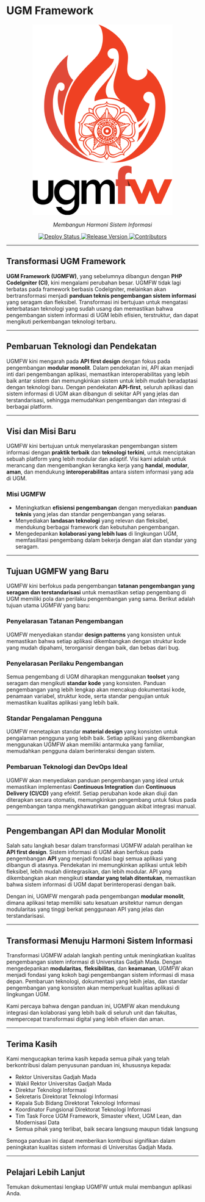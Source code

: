 # UGM Framework

<style>
.md-content .md-typeset h1 { display: none; }
</style>

<p align="center">
  <a href="https://dti.ugm.ac.id"><img src="assets/ugmfw.png" style="max-height: 500px;" alt="UGM Framework"></a>
</p>
<p align="center">
    <em>Membangun Harmoni Sistem Informasi</em>
</p>
<p align="center">
    <a href="https://github.com/dtiugm/ugm-framework/actions?query=workflow%3Apublish+branch%3Amain" target="_blank">
        <img src="https://github.com/dtiugm/ugm-framework/workflows/publish/badge.svg?branch=main" alt="Deploy Status">
    </a>
    <a href="https://github.com/dtiugm/ugm-framework/releases" target="_blank">
        <img src="https://img.shields.io/github/v/tag/dtiugm/ugm-framework" alt="Release Version">
    </a>
    <a href="https://github.com/dtiugm/ugm-framework/graphs/contributors" target="_blank">
        <img src="https://img.shields.io/github/contributors/dtiugm/ugm-framework" alt="Contributors">
    </a>
</p>

---

## **Transformasi UGM Framework**

**UGM Framework (UGMFW)**, yang sebelumnya dibangun dengan **PHP CodeIgniter (CI)**, kini mengalami perubahan besar. UGMFW tidak lagi terbatas pada framework berbasis CodeIgniter, melainkan akan bertransformasi menjadi **panduan teknis pengembangan sistem informasi** yang seragam dan fleksibel. Transformasi ini bertujuan untuk mengatasi keterbatasan teknologi yang sudah usang dan memastikan bahwa pengembangan sistem informasi di UGM lebih efisien, terstruktur, dan dapat mengikuti perkembangan teknologi terbaru.

---

## **Pembaruan Teknologi dan Pendekatan**

UGMFW kini mengarah pada **API first design** dengan fokus pada pengembangan **modular monolit**. Dalam pendekatan ini, API akan menjadi inti dari pengembangan aplikasi, memastikan interoperabilitas yang lebih baik antar sistem dan memungkinkan sistem untuk lebih mudah beradaptasi dengan teknologi baru. Dengan pendekatan **API-first**, seluruh aplikasi dan sistem informasi di UGM akan dibangun di sekitar API yang jelas dan terstandarisasi, sehingga memudahkan pengembangan dan integrasi di berbagai platform.

---

## **Visi dan Misi Baru**

UGMFW kini bertujuan untuk menyelaraskan pengembangan sistem informasi dengan **praktik terbaik** dan **teknologi terkini**, untuk menciptakan sebuah platform yang lebih modular dan adaptif. Visi kami adalah untuk merancang dan mengembangkan kerangka kerja yang **handal**, **modular**, **aman**, dan mendukung **interoperabilitas** antara sistem informasi yang ada di UGM.

### **Misi UGMFW**

- Meningkatkan **efisiensi pengembangan** dengan menyediakan **panduan teknis** yang jelas dan standar pengembangan yang selaras.
- Menyediakan **landasan teknologi** yang relevan dan fleksibel, mendukung berbagai framework dan kebutuhan pengembangan.
- Mengedepankan **kolaborasi yang lebih luas** di lingkungan UGM, memfasilitasi pengembang dalam bekerja dengan alat dan standar yang seragam.

---

## **Tujuan UGMFW yang Baru**

UGMFW kini berfokus pada pengembangan **tatanan pengembangan yang seragam dan terstandarisasi** untuk memastikan setiap pengembang di UGM memiliki pola dan perilaku pengembangan yang sama. Berikut adalah tujuan utama UGMFW yang baru:

### **Penyelarasan Tatanan Pengembangan**
UGMFW menyediakan standar **design patterns** yang konsisten untuk memastikan bahwa setiap aplikasi dikembangkan dengan struktur kode yang mudah dipahami, terorganisir dengan baik, dan bebas dari bug.

### **Penyelarasan Perilaku Pengembangan**
Semua pengembang di UGM diharapkan menggunakan **toolset** yang seragam dan mengikuti **standar kode** yang konsisten. Panduan pengembangan yang lebih lengkap akan mencakup dokumentasi kode, penamaan variabel, struktur kode, serta standar pengujian untuk memastikan kualitas aplikasi yang lebih baik.

### **Standar Pengalaman Pengguna**
UGMFW menetapkan standar **material design** yang konsisten untuk pengalaman pengguna yang lebih baik. Setiap aplikasi yang dikembangkan menggunakan UGMFW akan memiliki antarmuka yang familiar, memudahkan pengguna dalam berinteraksi dengan sistem.

### **Pembaruan Teknologi dan DevOps Ideal**
UGMFW akan menyediakan panduan pengembangan yang ideal untuk memastikan implementasi **Continuous Integration** dan **Continuous Delivery (CI/CD)** yang efektif. Setiap perubahan kode akan diuji dan diterapkan secara otomatis, memungkinkan pengembang untuk fokus pada pengembangan tanpa mengkhawatirkan gangguan akibat integrasi manual.

---

## **Pengembangan API dan Modular Monolit**

Salah satu langkah besar dalam transformasi UGMFW adalah peralihan ke **API first design**. Sistem informasi di UGM akan berfokus pada pengembangan **API** yang menjadi fondasi bagi semua aplikasi yang dibangun di atasnya. Pendekatan ini memungkinkan aplikasi untuk lebih fleksibel, lebih mudah diintegrasikan, dan lebih modular. API yang dikembangkan akan mengikuti **standar yang telah ditentukan**, memastikan bahwa sistem informasi di UGM dapat berinteroperasi dengan baik.

Dengan ini, UGMFW mengarah pada pengembangan **modular monolit**, dimana aplikasi tetap memiliki satu kesatuan arsitektur namun dengan modularitas yang tinggi berkat penggunaan API yang jelas dan terstandarisasi.

---

## **Transformasi Menuju Harmoni Sistem Informasi**

Transformasi UGMFW adalah langkah penting untuk meningkatkan kualitas pengembangan sistem informasi di Universitas Gadjah Mada. Dengan mengedepankan **modularitas**, **fleksibilitas**, dan **keamanan**, UGMFW akan menjadi fondasi yang kokoh bagi pengembangan sistem informasi di masa depan. Pembaruan teknologi, dokumentasi yang lebih jelas, dan standar pengembangan yang konsisten akan memperkuat kualitas aplikasi di lingkungan UGM.

Kami percaya bahwa dengan panduan ini, UGMFW akan mendukung integrasi dan kolaborasi yang lebih baik di seluruh unit dan fakultas, mempercepat transformasi digital yang lebih efisien dan aman.

---

## **Terima Kasih**

Kami mengucapkan terima kasih kepada semua pihak yang telah berkontribusi dalam penyusunan panduan ini, khususnya kepada:

- Rektor Universitas Gadjah Mada
- Wakil Rektor Universitas Gadjah Mada
- Direktur Teknologi Informasi
- Sekretaris Direktorat Teknologi Informasi
- Kepala Sub Bidang Direktorat Teknologi Informasi
- Koordinator Fungsional Direktorat Teknologi Informasi
- Tim Task Force UGM Framework, Simaster vNext, UGM Lean, dan Modernisasi Data
- Semua pihak yang terlibat, baik secara langsung maupun tidak langsung

Semoga panduan ini dapat memberikan kontribusi signifikan dalam peningkatan kualitas sistem informasi di Universitas Gadjah Mada.

---

## **Pelajari Lebih Lanjut**
Temukan dokumentasi lengkap UGMFW untuk mulai membangun aplikasi Anda.
